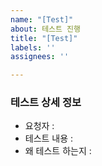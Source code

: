 ```yaml
---
name: "[Test]"
about: 테스트 진행
title: "[Test]"
labels: ''
assignees: ''

---
```


### 테스트 상세 정보
- 요청자 :
- 테스트 내용 :
- 왜 테스트 하는지 :
